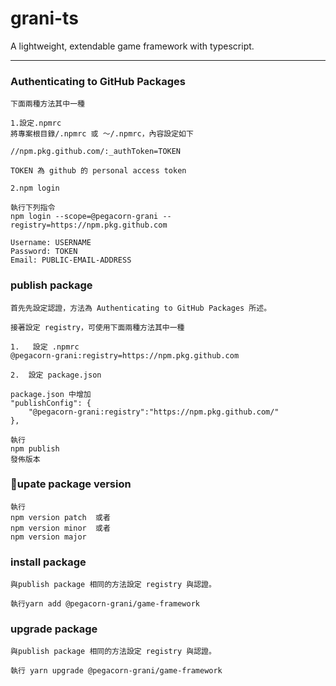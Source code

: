 # grani-ts

A lightweight, extendable game framework with typescript.
***
### Authenticating to GitHub Packages
```
下面兩種方法其中一種

1.設定.npmrc
將專案根目錄/.npmrc 或 ～/.npmrc，內容設定如下

//npm.pkg.github.com/:_authToken=TOKEN

TOKEN 為 github 的 personal access token

2.npm login

執行下列指令
npm login --scope=@pegacorn-grani --registry=https://npm.pkg.github.com

Username: USERNAME
Password: TOKEN
Email: PUBLIC-EMAIL-ADDRESS
```
### publish package

```
首先先設定認證，方法為 Authenticating to GitHub Packages 所述。

接著設定 registry，可使用下面兩種方法其中一種

1.   設定 .npmrc
@pegacorn-grani:registry=https://npm.pkg.github.com

2.  設定 package.json

package.json 中增加
"publishConfig": {
    "@pegacorn-grani:registry":"https://npm.pkg.github.com/"
},

執行
npm publish
發佈版本
```

### upate package version
```
執行
npm version patch  或者
npm version minor  或者
npm version major
```
### install package
```
與publish package 相同的方法設定 registry 與認證。

執行yarn add @pegacorn-grani/game-framework

```

### upgrade package
```
與publish package 相同的方法設定 registry 與認證。

執行 yarn upgrade @pegacorn-grani/game-framework
```

